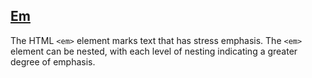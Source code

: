 [Em](https://developer.mozilla.org/en-US/docs/Web/HTML/Element/em)
---
The HTML `<em>` element marks text that has stress emphasis. The `<em>` element can be nested, with each level of nesting indicating a greater degree of emphasis.